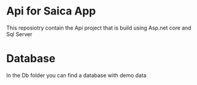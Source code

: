 # Api for Saica App
This reposiotry contain the Api project that is build using Asp.net core and Sql Server

# Database
In the Db folder you can find a database with demo data
